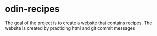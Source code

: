 # odin-recipes
The goal of the project is to create a website that contains recipes.
The website is created by practicing html and git commit messages
